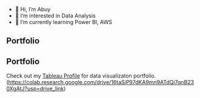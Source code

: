 - 👋 Hi, I’m Abuy
- 👀 I’m interested in Data Analysis
- 🌱 I’m currently learning Power BI,  AWS
## Portfolio
## Portfolio

Check out my [Tableau Profile]([https://github.com/YourUsername](https://public.tableau.com/app/profile/cornell.a7752/vizzes)) for data visualizaton portfolio.
(https://colab.research.google.com/drive/16taSiP97dKA9mn9ATdQi7qnB230XgAtJ?usp=drive_link)




